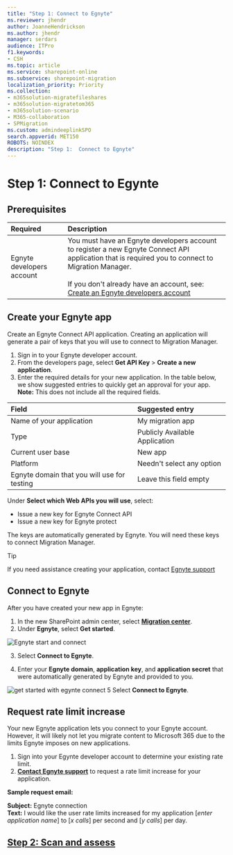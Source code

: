 ```yaml
---
title: "Step 1: Connect to Egnyte"
ms.reviewer: jhendr
author: JoanneHendrickson
ms.author: jhendr
manager: serdars
audience: ITPro
f1.keywords:
- CSH
ms.topic: article
ms.service: sharepoint-online
ms.subservice: sharepoint-migration
localization_priority: Priority
ms.collection: 
- m365solution-migratefileshares
- m365solution-migratetom365
- m365solution-scenario
- M365-collaboration
- SPMigration
ms.custom: admindeeplinkSPO
search.appverid: MET150
ROBOTS: NOINDEX
description: "Step 1:  Connect to Egnyte" 
---
```

# Step 1:  Connect to Egynte


## Prerequisites

|Required|Description|
|:-----|:-----|
|Egnyte developers account| You must have an Egnyte developers account to register a new Egnyte Connect API application that is required you to connect to Migration Manager.</br></br> If you don't already have an account, see: [Create an Egnyte developers account]( https://developers.egnyte.com/member/register)


## Create your Egnyte app

Create an Egnyte Connect API application. Creating an application will generate a pair of keys that you will use to connect to Migration Manager.

1. Sign in to your Egnyte developer account. 
2. From the developers page, select **Get API Key** > **Create a new application**.
3. Enter the required details for your new application. In the table below, we show suggested entries to quickly get an approval for your app. **Note:** This does not include all the required fields.

|Field|Suggested entry|
|:-----|:----|
|Name of your application |My migration app|
|Type|Publicly Available Application|
|Current user base|New app|
|Platform |Needn't select any option|
|Egnyte domain that you will use for testing | Leave this field empty|


Under **Select which Web APIs you will use**, select:

- Issue a new key for Egnyte Connect API 
- Issue a new key for Egnyte protect


The keys are automatically generated by Egnyte.  You will need these keys to connect Migration Manager.

>[!Tip]
> If you need assistance creating your application, contact [Egnyte support](https://developers.egnyte.com/contact)


## Connect to Egnyte

After you have created your new app in Egnyte:

1. In the new SharePoint admin center, select <a href="https://go.microsoft.com/fwlink/?linkid=2185075" target="_blank">**Migration center**</a>. 
2. Under **Egnyte**, select **Get started**.

![Egnyte start and connect ](media/mm-egnyte-get-started.png)

3. Select **Connect to Egnyte**. </br>

4. Enter your **Egnyte domain**, **application key**, and **application secret** that were automatically generated by Egnyte and provided to you.

![get started with egynte connect](media/mm-egnyte-connect.png)
5 Select **Connect to Egnyte**. 


## Request rate limit increase

Your new Egnyte application lets you connect to your Egnyte account.  However, it will likely not let you migrate content to Microsoft 365 due to the limits Egnyte imposes on new applications.  

1. Sign into your Egynte developer account to determine your existing rate limit.  
2. [**Contact Egnyte support**](https://developers.egnyte.com/contact) to request a rate limit increase for your application.
 
 
**Sample request email:**

   **Subject:**  Egnyte connection</br>
   **Text:**     I would like the user rate limits increased for my application [*enter application name*] to [*x calls*] per second and [*y calls*] per day.


## [**Step 2: Scan and assess**](mm-egnyte-step2-scan-assess.md)



